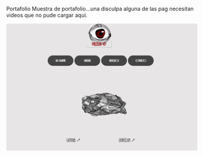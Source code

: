 Portafolio
Muestra de portafolio...una disculpa alguna de las pag necesitan videos que no pude cargar aqui.

<img src="https://raw.githubusercontent.com/lina-val/Portafolio/master/Captura.png" alt="Portafolio"/>
